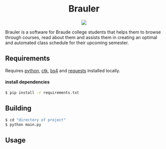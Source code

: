<h1 align="center">Brauler</h1>
<p align="center"><img src="https://github.com/user-attachments/assets/764dbfe9-623b-49e8-9b5c-ca90dc66e9db"/></p>

Brauler is a software for Braude college students that helps them to browse through courses, read about them and assists them in creating an optimal and automated class schedule for their upcoming semester.

## Requirements

Requires [python](https://www.python.org/), [ctk](https://customtkinter.tomschimansky.com/), [bs4](https://www.crummy.com/software/BeautifulSoup/bs4/doc/) and [requests](https://requests.readthedocs.io/en/latest/) installed locally.

#### install dependencies

```bash
$ pip install -r requirements.txt
```

## Building

```bash
$ cd "directory of project"
$ python main.py
```

## Usage
